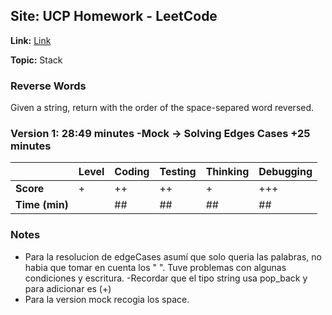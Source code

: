 ## Site: UCP Homework - LeetCode

**Link:** [Link](https://leetcode.com/problems/reverse-words-in-a-string/submissions/1330079976/)

**Topic:** Stack

### Reverse Words

Given a string, return with the order of the space-separed word reversed.

### Version 1: 28:49 minutes -Mock  -> Solving Edges Cases +25 minutes

|           | Level | Coding | Testing | Thinking | Debugging  |
|-----------|-------|--------|---------|----------|------------|
| **Score** | +     | ++     | ++      | +        | +++        |
| **Time (min)** | | ## | ## | ## | ## |

### Notes
- Para la resolucion de edgeCases asumí que solo queria las palabras, no habia que 
  tomar en cuenta los " ". Tuve problemas con algunas condiciones y escritura.
        -Recordar que el tipo string usa pop_back y para adicionar es (+)
- Para la version mock recogia los space.
